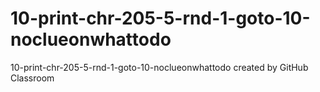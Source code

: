 # 10-print-chr-205-5-rnd-1-goto-10-noclueonwhattodo
10-print-chr-205-5-rnd-1-goto-10-noclueonwhattodo created by GitHub Classroom
